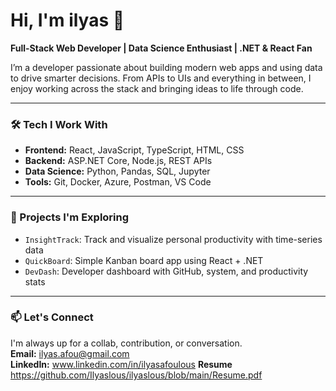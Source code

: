 # Hi, I'm ilyas 👋  
**Full-Stack Web Developer | Data Science Enthusiast | .NET & React Fan**

I’m a developer passionate about building modern web apps and using data to drive smarter decisions. From APIs to UIs and everything in between, I enjoy working across the stack and bringing ideas to life through code.

---

### 🛠 Tech I Work With
- **Frontend:** React, JavaScript, TypeScript, HTML, CSS
- **Backend:** ASP.NET Core, Node.js, REST APIs
- **Data Science:** Python, Pandas, SQL, Jupyter
- **Tools:** Git, Docker, Azure, Postman, VS Code

---

### 🚧 Projects I'm Exploring
- `InsightTrack`: Track and visualize personal productivity with time-series data
- `QuickBoard`: Simple Kanban board app using React + .NET
- `DevDash`: Developer dashboard with GitHub, system, and productivity stats

---


### 📫 Let's Connect
I'm always up for a collab, contribution, or conversation.  
**Email:** ilyas.afou@gmail.com  
**LinkedIn:** www.linkedin.com/in/ilyasafoulous
**Resume** https://github.com/Ilyaslous/ilyaslous/blob/main/Resume.pdf

